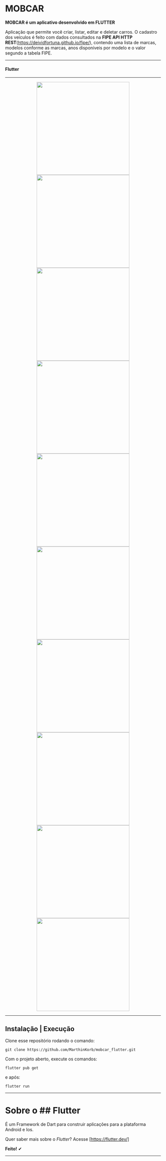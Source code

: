 # MOBCAR

**MOBCAR é um aplicativo desenvolvido em FLUTTER**

Aplicação que permite você criar, listar, editar e deletar carros. O cadastro dos veículos é feito com dados consultados na **FIPE API HTTP REST**(https://deividfortuna.github.io/fipe/), contendo uma lista de marcas, modelos conforme as marcas, anos disponíveis por modelo e o valor segundo a tabela FIPE.

---

#### Flutter

---

<p align="center" border-radius="4px">
<img src=".github/mobcar.gif" width=300">
<img src=".github/exp1.png" width=300">
<img src=".github/exp2.png" width=300">
<img src=".github/exp3.png" width=300">
<img src=".github/exp4.png" width=300">
<img src=".github/exp5.png" width=300">
<img src=".github/exp6.png" width=300">
<img src=".github/exp7.png" width=300">
<img src=".github/exp8.png" width=300">
<img src=".github/exp9.png" width=300">

</p>

---

## Instalação | Execução

Clone esse repositório rodando o comando:

    git clone https://github.com/MarthinKorb/mobcar_flutter.git

Com o projeto aberto, execute os comandos:

    flutter pub get

e após:

    flutter run

---

# Sobre o ## Flutter

É um Framework de Dart para construir aplicações para a plataforma Android e Ios.

Quer saber mais sobre o _Flutter_? Acesse [https://flutter.dev/]

**Feito!** ✔

---
